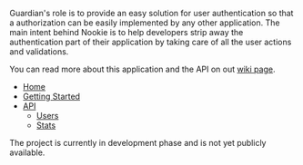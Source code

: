 Guardian's role is to provide an easy solution for user authentication so that a authorization can be easily implemented by any other application. The main intent behind Nookie is to help developers strip away the authentication part of their application by taking care of all the user actions and validations.

You can read more about this application and the API on out [wiki page](https://github.com/bogdandorca/nookie/wiki).

* [Home](https://github.com/bogdandorca/nookie/wiki)
* [Getting Started](https://github.com/bogdandorca/nookie/wiki/Getting-started)
* [API](https://github.com/bogdandorca/nookie/wiki/API)
  * [Users](https://github.com/bogdandorca/nookie/wiki/API---Users)
  * [Stats](https://github.com/bogdandorca/nookie/wiki/API---Stats)

The project is currently in development phase and is not yet publicly available.
